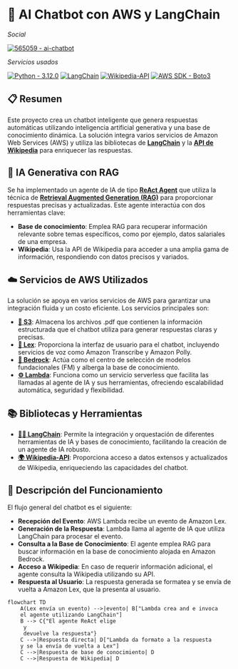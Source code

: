 # 🤖 AI Chatbot con AWS y LangChain

_Social_

[![565059 - ai-chatbot](https://img.shields.io/badge/565059-000000?logo=github&logoColor=ffffff)](https://github.com/565059 "Ir al GitHub de 565059")

_Servicios usados_

[![Python - 3.12.0](https://img.shields.io/static/v1?label=Python&message=v3.12.0&color=3776AB&labelColor=3776AB&logo=python&logoColor=ffffff)](https://www.python.org/downloads/release/python-3120/ "Ir a Python") [![LangChain](https://img.shields.io/badge/🦜️🔗Langchain-v0.2.3-1C3C3C?&labelColor=1C3C3C)](https://github.com/langchain-ai "Ir a LangChain") [![Wikipedia-API](https://img.shields.io/badge/Wikipedia--API-v0.6.8-000000?logo=wikipedia&logoColor=ffffff&labelColor=000000)](https://github.com/martin-majlis/Wikipedia-API "Ir a Wikipedia-API") [![AWS SDK - Boto3](https://img.shields.io/badge/Boto3-v1.34.124-232f3e?logo=amazonwebservices&logoColor=ffffff&labelColor=232f3e)](https://github.com/boto/boto3 "Ir a Boto3") 

## 📋 Resumen

Este proyecto crea un chatbot inteligente que genera respuestas automáticas utilizando inteligencia artificial generativa y una base de conocimiento dinámica. La solución integra varios servicios de Amazon Web Services (AWS) y utiliza las bibliotecas de [**LangChain**](https://github.com/langchain-ai/langchain) y la [**API de Wikipedia**](https://github.com/martin-majlis/Wikipedia-API) para enriquecer las respuestas.

## 🤔 IA Generativa con RAG

Se ha implementado un agente de IA de tipo [**ReAct Agent**](https://react-lm.github.io/ "Ir a explicación de React Agent") que utiliza la técnica de [**Retrieval Augmented Generation (RAG)**](https://aws.amazon.com/what-is/retrieval-augmented-generation/ "Ir a explicación de RAG") para proporcionar respuestas precisas y actualizadas. Este agente interactúa con dos herramientas clave:

* **Base de conocimiento**: Emplea RAG para recuperar información relevante sobre temas específicos, como por ejemplo, datos salariales de una empresa.
* **Wikipedia**: Usa la API de Wikipedia para acceder a una amplia gama de información, respondiendo con datos precisos y variados.

## ☁️ Servicios de AWS Utilizados

La solución se apoya en varios servicios de AWS para garantizar una integración fluida y un costo eficiente. Los servicios principales son:

* [**📁 S3**](https://aws.amazon.com/s3 "Ir a S3"): Almacena los archivos .pdf que contienen la información estructurada que el chatbot utiliza para generar respuestas claras y precisas.
* [**💬 Lex**](https://aws.amazon.com/lex/ "Ir a Lex"): Proporciona la interfaz de usuario para el chatbot, incluyendo servicios de voz como Amazon Transcribe y Amazon Polly.
* [**🧠 Bedrock**](https://aws.amazon.com/bedrock/ "Ir a Bedrock"): Actúa como el centro de selección de modelos fundacionales (FM) y alberga la base de conocimiento.
* [**⚙ Lambda**](https://aws.amazon.com/lambda/ "Ir a Lambda"): Funciona como un servicio serverless que facilita las llamadas al agente de IA y sus herramientas, ofreciendo escalabilidad automática, seguridad y flexibilidad.

## 📚 Bibliotecas y Herramientas

* [**🦜️🔗 LangChain**](https://github.com/langchain-ai/langchain "Ir a LangChain"): Permite la integración y orquestación de diferentes herramientas de IA y bases de conocimiento, facilitando la creación de un agente de IA robusto.
* [**🌍 Wikipedia-API**](https://github.com/martin-majlis/Wikipedia-API "Ir a Wikipedia-API"): Proporciona acceso a datos extensos y actualizados de Wikipedia, enriqueciendo las capacidades del chatbot.

## 🚀 Descripción del Funcionamiento

El flujo general del chatbot es el siguiente:

* **Recepción del Evento**: AWS Lambda recibe un evento de Amazon Lex.
* **Generación de la Respuesta**: Lambda llama al agente de IA que utiliza LangChain para procesar el evento.
* **Consulta a la Base de Conocimiento**: El agente emplea RAG para buscar información en la base de conocimiento alojada en Amazon Bedrock.
* **Acceso a Wikipedia**: En caso de requerir información adicional, el agente consulta la Wikipedia utilizando su API.
* **Respuesta al Usuario**: La respuesta generada se formatea y se envía de vuelta a Amazon Lex, que la presenta al usuario.
```mermaid
flowchart TD
    A(Lex envía un evento) -->|evento| B["Lambda crea and e invoca
    el agente utilizando LangChain"]
    B --> C{"El agente ReAct elige
     y
     devuelve la respuesta"}
    C -->|Respuesta directa| D["Lambda da formato a la respuesta 
    y se la envía de vuelta a Lex"]
    C -->|Respuesta de base de conocimiento| D
    C -->|Respuesta de Wikipedia| D
```
